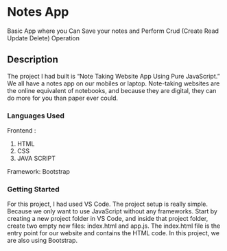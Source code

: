 # Notes App
Basic App where you Can Save your notes  and Perform Crud (Create Read Update Delete) Operation

## Description
The project I had  built is “Note Taking Website App Using Pure JavaScript.” We all have a notes app on our mobiles or laptop. Note-taking websites are the online equivalent of notebooks, and because they are digital, they can do more for you than paper ever could.


### Languages Used

Frontend :

1) HTML
2) CSS
3) JAVA SCRIPT

Framework: Bootstrap

### Getting Started
For this project, I had used  VS Code.
The project setup is really simple. Because we only want to use JavaScript without any frameworks. Start by creating a new project folder in VS Code, and inside that project folder, create two empty new files: index.html and app.js. The index.html file is the entry point for our website and contains the HTML code. In this project, we are also using Bootstrap.
